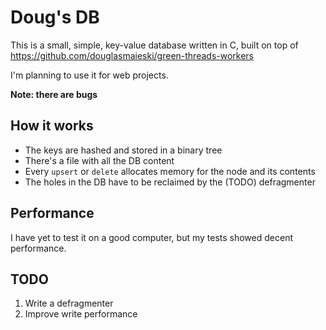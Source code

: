 # Doug's DB
This is a small, simple, key-value database written in C, built on top of https://github.com/douglasmaieski/green-threads-workers

I'm planning to use it for web projects.

**Note: there are bugs**

## How it works
- The keys are hashed and stored in a binary tree
- There's a file with all the DB content
- Every `upsert` or `delete` allocates memory for the node and its contents
- The holes in the DB have to be reclaimed by the (TODO) defragmenter

## Performance
I have yet to test it on a good computer, but my tests showed decent performance.

## TODO
1. Write a defragmenter
3. Improve write performance
